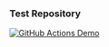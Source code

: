 ### Test Repository ###

[![GitHub Actions Demo](https://github.com/kabamehmetali/comp3122-test/actions/workflows/github-actions.demo.yml/badge.svg?branch=main)](https://github.com/kabamehmetali/comp3122-test/actions/workflows/github-actions.demo.yml)